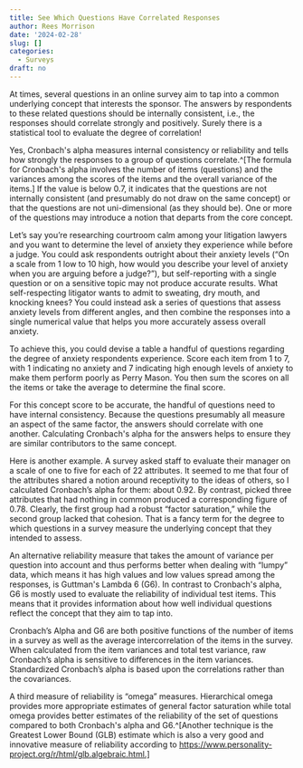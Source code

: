 ```yaml
---
title: See Which Questions Have Correlated Responses
author: Rees Morrison
date: '2024-02-28'
slug: []
categories:
  - Surveys
draft: no
---
```


At times, several questions in an online survey aim to tap into a common underlying concept that interests the sponsor. The answers by respondents to these related questions should be internally consistent, i.e., the responses should correlate strongly and positively. Surely there is a statistical tool to evaluate the degree of correlation! 

Yes, Cronbach's alpha measures internal consistency or reliability and tells how strongly the responses to a group of questions correlate.^[The formula for Cronbach's alpha involves the number of items (questions) and the variances among the scores of the items and the overall variance of the items.]  If the value is below 0.7, it indicates that the questions are not internally consistent (and presumably do not draw on the same concept) or that the questions are not uni-dimensional (as they should be).  One or more of the questions may introduce a notion that departs from the core concept. 

Let’s say you’re researching courtroom calm among your litigation lawyers and you want to determine the level of anxiety they experience while before a judge.  You could ask respondents outright about their anxiety levels (“On a scale from 1 low to 10 high, how would you describe your level of anxiety when you are arguing before a judge?”), but self-reporting with a single question or on a sensitive topic may not produce accurate results.  What self-respecting litigator wants to admit to sweating, dry mouth, and knocking knees?  You could instead ask a series of questions that assess anxiety levels from different angles, and then combine the responses into a single numerical value that helps you more accurately assess overall anxiety.

To achieve this, you could devise a table a handful of questions regarding the degree of anxiety respondents experience. Score each item from 1 to 7, with 1 indicating no anxiety and 7 indicating high enough levels of anxiety to make them perform poorly as Perry Mason. You then sum the scores on all the items or take the average to determine the final score.

For this concept score to be accurate, the handful of questions need to have internal consistency. Because the questions presumably all measure an aspect of the same factor, the answers should correlate with one another.  Calculating Cronbach's alpha for the answers helps to ensure they are similar contributors to the same concept.

Here is another example.  A survey asked staff to evaluate their manager on a scale of one to five for each of 22 attributes.  It seemed to me that four of the attributes shared a notion around receptivity to the ideas of others, so I calculated Cronbach’s alpha for them: about 0.92.  By contrast, picked three attributes that had nothing in common produced a corresponding figure of 0.78.  Clearly, the first group had a robust “factor saturation,” while the second group lacked that cohesion.  That is a fancy term for the degree to which questions in a survey measure the underlying concept that they intended to assess.   

An alternative reliability measure that takes the amount of variance per question into account and thus performs better when dealing with “lumpy” data, which means it has high values and low values spread among the responses, is Guttman's Lambda 6 (G6).  In contrast to Cronbach's alpha, G6 is mostly used to evaluate the reliability of individual test items. This means that it provides information about how well individual questions reflect the concept that they aim to tap into. 

Cronbach’s Alpha and G6 are both positive functions of the number of items in a survey as well as the average intercorrelation of the items in the survey. When calculated from the item variances and total test variance, raw Cronbach’s alpha is sensitive to differences in the item variances. Standardized Cronbach’s alpha is based upon the correlations rather than the covariances. 

A third measure of reliability is “omega” measures. Hierarchical omega provides more appropriate estimates of general factor saturation while total omega provides better estimates of the reliability of the set of questions compared to both Cronbach's alpha and G6.^[Another technique is the Greatest Lower Bound (GLB) estimate which is also a very good and innovative measure of reliability according to https://www.personality-project.org/r/html/glb.algebraic.html.]

<!-- End of post -->
